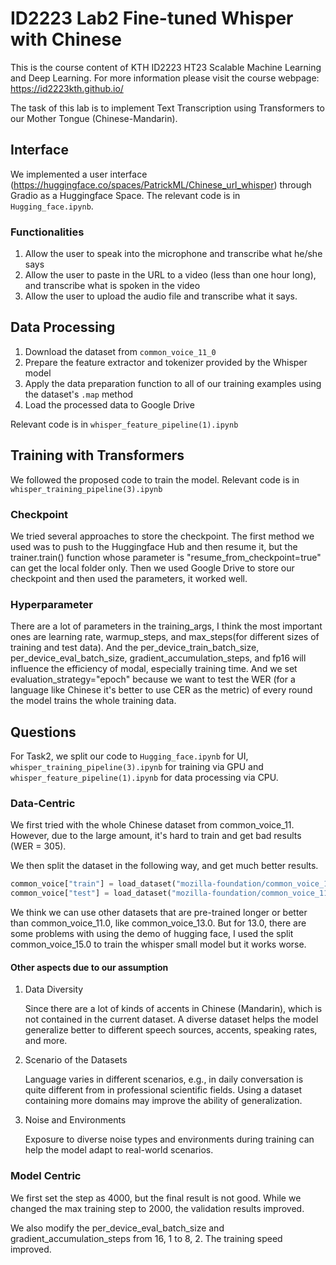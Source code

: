 # ID2223 Lab2 Fine-tuned Whisper with Chinese

This is the course content of KTH ID2223 HT23 Scalable Machine Learning and Deep Learning. For more information please visit the course webpage: https://id2223kth.github.io/

The task of this lab is to implement Text Transcription using Transformers to our Mother Tongue (Chinese-Mandarin).

## Interface
We implemented a user interface (https://huggingface.co/spaces/PatrickML/Chinese_url_whisper) through Gradio as a Huggingface Space. The relevant code is in `Hugging_face.ipynb`.
### Functionalities
1. Allow the user to speak into the microphone and transcribe what he/she says
2. Allow the user to paste in the URL to a video (less than one hour long), and transcribe what is spoken in the video
3. Allow the user to upload the audio file and transcribe what it says.

## Data Processing
1. Download the dataset from `common_voice_11_0`
2. Prepare the feature extractor and tokenizer provided by the Whisper model
3. Apply the data preparation function to all of our training examples using the dataset's `.map` method
4. Load the processed data to Google Drive

Relevant code is in `whisper_feature_pipeline(1).ipynb`

## Training with Transformers
We followed the proposed code to train the model. Relevant code is in `whisper_training_pipeline(3).ipynb`
### Checkpoint
We tried several approaches to store the checkpoint. The first method we used was to push to the Huggingface Hub and then resume it, but the trainer.train() function whose parameter is "resume_from_checkpoint=true" can get the local folder only. Then we used Google Drive to store our checkpoint and then used the parameters, it worked well.

### Hyperparameter
There are a lot of parameters in the training_args, I think the most important ones are learning rate, warmup_steps, and max_steps(for different sizes of training and test data). And the per_device_train_batch_size, per_device_eval_batch_size, gradient_accumulation_steps, and fp16 will influence the efficiency of modal, especially training time. And we set evaluation_strategy="epoch" because we want to test the WER (for a language like Chinese it's better to use CER as the metric) of every round the model trains the whole training data. 
## Questions
For Task2, we split our code to `Hugging_face.ipynb` for UI, `whisper_training_pipeline(3).ipynb` for training via GPU and `whisper_feature_pipeline(1).ipynb` for data processing via CPU. 

### Data-Centric
We first tried with the whole Chinese dataset from common_voice_11. However, due to the large amount, it's hard to train and get bad results (WER = 305).

We then split the dataset in the following way, and get much better results.
```python
common_voice["train"] = load_dataset("mozilla-foundation/common_voice_11_0", "zh-CN", split="train[:30%]+validation[:30%]", use_auth_token=True)
common_voice["test"] = load_dataset("mozilla-foundation/common_voice_11_0", "zh-CN", split="test[:40%]", use_auth_token=True)
```
We think we can use other datasets that are pre-trained longer or better than common_voice_11.0, like common_voice_13.0. But for 13.0, there are some problems with using the demo of hugging face, I used the split common_voice_15.0 to train the whisper small model but it works worse.

#### Other aspects due to our assumption
1. Data Diversity

   Since there are a lot of kinds of accents in Chinese (Mandarin), which is not contained in the current dataset. A diverse dataset helps the model generalize better to different speech sources, accents, speaking rates, and more.
2. Scenario of the Datasets

   Language varies in different scenarios, e.g., in daily conversation is quite different from in professional scientific fields. Using a dataset containing more domains may improve the ability of generalization. 
3. Noise and Environments

   Exposure to diverse noise types and environments during training can help the model adapt to real-world scenarios.

### Model Centric
We first set the step as 4000, but the final result is not good. While we changed the max training step to 2000, the validation results improved.

We also modify the per_device_eval_batch_size and gradient_accumulation_steps from 16, 1 to 8, 2. The training speed improved.

